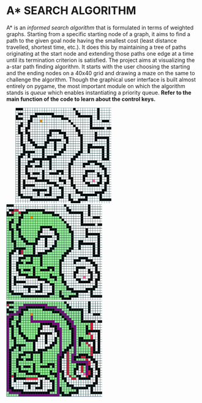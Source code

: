 # A* SEARCH ALGORITHM
A* is an *informed search algorithm* that is formulated in terms of weighted graphs. Starting from a specific starting node of a graph, it aims to find a path to the given goal node having the smallest cost (least distance travelled, shortest time, etc.). It does this by maintaining a tree of paths originating at the start node and extending those paths one edge at a time until its termination criterion is satisfied. The project aims at visualizing the a-star path finding algorithm. It starts with the user choosing the starting and the ending nodes on a 40x40 grid and drawing a maze on the same to challenge the algorithm. Though the graphical user interface is built almost entirely on pygame, the most important module on which the algorithm stands is *queue* which enables instantiating a priority queue. **Refer to the main function of the code to learn about the control keys.**

&nbsp;&nbsp;&nbsp;&nbsp;&nbsp;&nbsp;<img src="README_IMAGES/img_1.png" width="250" height="250">&nbsp;&nbsp;&nbsp;&nbsp;&nbsp;&nbsp;&nbsp;<img src="README_IMAGES/img_2.png" width="250" height="250">&nbsp;&nbsp;&nbsp;&nbsp;&nbsp;&nbsp;&nbsp;<img src="README_IMAGES/img_3.png" width="250" height="250">
